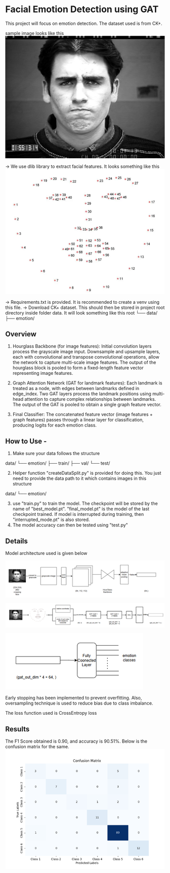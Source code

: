 # Facial Emotion Detection using GAT #

This project will focus on emotion detection. The dataset used is from CK+.

sample image looks like this
![angry face](images/anger_sample.png)

-> We use dlib library to extract facial features. It looks something like this
![facial landmarks](images/dlib_facial_landmarks.png)

-> Requirements.txt is provided. It is recommended to create a venv using this file.
-> Download CK+ dataset. This should then be stored in project root directory inside folder data. It will look something like this
root
└── data/
    ├── emotion/


## Overview ##
1. Hourglass Backbone (for image features):
Initial convolution layers process the grayscale image input.
Downsample and upsample layers, each with convolutional and transpose convolutional operations, allow the network to capture multi-scale image features.
The output of the hourglass block is pooled to form a fixed-length feature vector representing image features.

2. Graph Attention Network (GAT for landmark features):
Each landmark is treated as a node, with edges between landmarks defined in edge_index.
Two GAT layers process the landmark positions using multi-head attention to capture complex relationships between landmarks.
The output of the GAT is pooled to obtain a single graph feature vector.

3. Final Classifier:
The concatenated feature vector (image features + graph features) passes through a linear layer for classification, producing logits for each emotion class.

## How to Use - ##
1. Make sure your data follows the structure

data/
└── emotion/
    ├── train/
    ├── val/
    └── test/

2. Helper function "createDataSplit.py" is provided for doing this. You just need to provide the data path to it which contains images in this structure

data/
└── emotion/

3. use "train.py" to train the model. The checkpoint will be stored by the name of "best_model.pt". "final_model.pt" is the model of the last checkpoint trained. If model is interrupted during training, then "interrupted_mode.pt" is also stored.
4. The model accuracy can then be tested using "test.py"

## Details ##
Model architecture used is given below

![Hour Glass backbone](images/HourGlass%20backbone.png)

![GAT Layer](images/GAT%20layers.png)

![final classifcation](images/final%20layer.png)

Early stopping has been implemented to prevent overfitting. Also, oversampling technique is used to reduce bias due to class imbalance.

The loss function used is CrossEntropy loss

## Results ##
The F1 Score obtained is 0.90, and accuracy is 90.51%. Below is the confusion matrix for the same.
![confusion matrix](images/confusion_matrix.png)